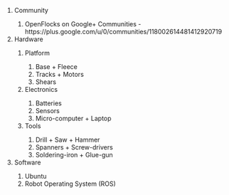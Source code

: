 <ol>
	<li>
		Community
	</li>
		<ol>
			<li>
				OpenFlocks on Google+ Communities - https://plus.google.com/u/0/communities/118002614481412920719
			</li>
		</ol>
	<li>
		Hardware
	</li>
	<ol>
		<li>
			Platform
		</li>
			<ol>
				<li>
					Base + Fleece
				</li>
				<li>
					Tracks + Motors
				</li>
				<li>
					Shears
				</li>
			</ol>
		<li>
			Electronics
		</li>
			<ol>
				<li>
					Batteries
				</li>
				<li>
					Sensors
				</li>
				<li>
					Micro-computer + Laptop
				</li>
			</ol>
		<li>
			Tools
		</li>
			<ol>
				<li>
					Drill + Saw + Hammer
				</li>
				<li>
					Spanners + Screw-drivers
				</li>
				<li>
					Soldering-iron + Glue-gun
				</li>
			</ol>
		</ol>
	<li>
		Software
	</li>
		<ol>
			<li>
				Ubuntu
			</li>
			<li>
				Robot Operating System (ROS)
			</li>
		</ol>
</ol>
